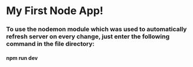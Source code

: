 # My First Node App!

### To use the nodemon module which was used to automatically refresh server on every change, just enter the following command in the file directory:

#### npm run dev